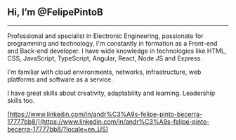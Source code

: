 ## **Hi, I’m @FelipePintoB**
------------
Professional and specialist in Electronic Engineering, passionate for programming and technology, I'm constantly in formation as a Front-end and Back-end developer. I have wide knowledge in technologies like HTML, CSS, JavaScript, TypeScript, Angular, React, Node JS and Express.
 
I'm familiar with cloud environments, networks, infrastructure, web platforms and software as a service.
 
I have great skills about creativity, adaptability and learning. Leadership skills too.

[https://www.linkedin.com/in/andr%C3%A9s-felipe-pinto-becerra-17777bb8/](https://www.linkedin.com/in/andr%C3%A9s-felipe-pinto-becerra-17777bb8/?locale=en_US)
